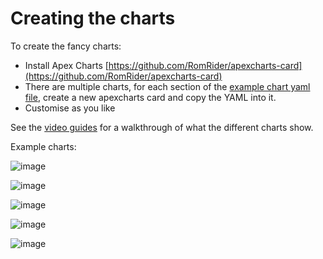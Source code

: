 # Creating the charts

To create the fancy charts:

- Install Apex Charts [https://github.com/RomRider/apexcharts-card](https://github.com/RomRider/apexcharts-card)
- There are multiple charts, for each section of the
[example chart yaml file](https://raw.githubusercontent.com/springfall2008/batpred/main/templates/example_dashboard.yml),
create a new apexcharts card and copy the YAML into it.
- Customise as you like

See the [video guides](video-guides.md) for a walkthrough of what the different charts show.

Example charts:

![image](https://github.com/springfall2008/batpred/assets/48591903/28f29756-2502-4079-9c75-398e8a1a0699)

![image](https://github.com/springfall2008/batpred/assets/48591903/4c3df49c-52e5-443f-b9c5-7a673c96b205)

![image](https://github.com/springfall2008/batpred/assets/48591903/5f1f504d-9251-4610-9403-2a5f4d0bf332)

![image](https://github.com/springfall2008/batpred/assets/48591903/c02d65cf-e502-4484-a58d-cff8fb93d0f3)

![image](https://github.com/springfall2008/batpred/assets/48591903/a96934d3-753a-49da-800b-925896f87cb6)
